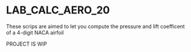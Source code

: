 # LAB_CALC_AERO_20

These scrips are aimed to let you compute the pressure and lift coefficent of a 4-digit NACA airfoil

PROJECT IS WIP
